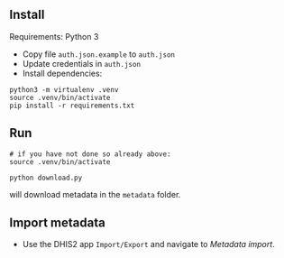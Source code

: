 ## Install

Requirements: Python 3

* Copy file `auth.json.example` to `auth.json`
* Update credentials in `auth.json`
* Install dependencies:

```
python3 -m virtualenv .venv
source .venv/bin/activate
pip install -r requirements.txt
```

## Run

```
# if you have not done so already above:
source .venv/bin/activate

python download.py
```

will download metadata in the `metadata` folder.


## Import metadata

* Use the DHIS2 app `Import/Export` and navigate to _Metadata import_.

